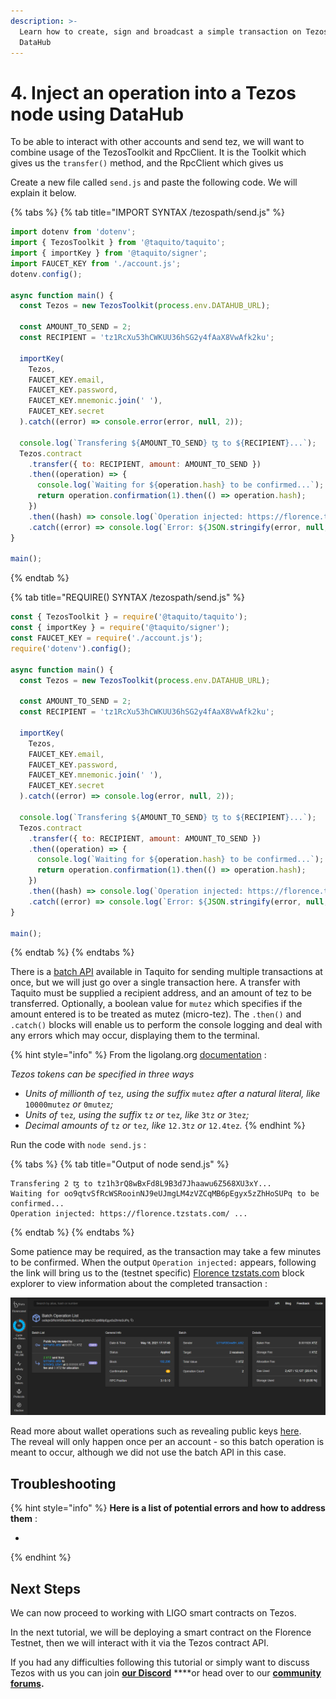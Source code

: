```yaml
---
description: >-
  Learn how to create, sign and broadcast a simple transaction on Tezos with
  DataHub
---
```


# 4. Inject an operation into a Tezos node using DataHub

To be able to interact with other accounts and send tez, we will want to combine usage of the TezosToolkit and RpcClient. It is the Toolkit which gives us the `transfer()` method, and the RpcClient which gives us 

Create a new file called `send.js` and paste the following code. We will explain it below.

{% tabs %}
{% tab title="IMPORT SYNTAX /tezospath/send.js" %}
```javascript
import dotenv from 'dotenv';
import { TezosToolkit } from '@taquito/taquito';
import { importKey } from '@taquito/signer';
import FAUCET_KEY from './account.js';
dotenv.config();

async function main() {
  const Tezos = new TezosToolkit(process.env.DATAHUB_URL);
  
  const AMOUNT_TO_SEND = 2;
  const RECIPIENT = 'tz1RcXu53hCWKUU36hSG2y4fAaX8VwAfk2ku';
  
  importKey(
    Tezos,
    FAUCET_KEY.email,
    FAUCET_KEY.password,
    FAUCET_KEY.mnemonic.join(' '),
    FAUCET_KEY.secret
  ).catch((error) => console.error(error, null, 2));

  console.log(`Transfering ${AMOUNT_TO_SEND} ꜩ to ${RECIPIENT}...`);
  Tezos.contract
    .transfer({ to: RECIPIENT, amount: AMOUNT_TO_SEND })
    .then((operation) => {
      console.log(`Waiting for ${operation.hash} to be confirmed...`);
      return operation.confirmation(1).then(() => operation.hash);
    })
    .then((hash) => console.log(`Operation injected: https://florence.tzstats.com/${hash} ...`))
    .catch((error) => console.log(`Error: ${JSON.stringify(error, null, 2)}`));
}

main();

```
{% endtab %}

{% tab title="REQUIRE\(\) SYNTAX /tezospath/send.js" %}
```javascript
const { TezosToolkit } = require('@taquito/taquito');
const { importKey } = require('@taquito/signer');
const FAUCET_KEY = require('./account.js');
require('dotenv').config();

async function main() {
  const Tezos = new TezosToolkit(process.env.DATAHUB_URL);
  
  const AMOUNT_TO_SEND = 2;
  const RECIPIENT = 'tz1RcXu53hCWKUU36hSG2y4fAaX8VwAfk2ku';
  
  importKey(
    Tezos,
    FAUCET_KEY.email,
    FAUCET_KEY.password,
    FAUCET_KEY.mnemonic.join(' '),
    FAUCET_KEY.secret
  ).catch((error) => console.log(error, null, 2));

  console.log(`Transfering ${AMOUNT_TO_SEND} ꜩ to ${RECIPIENT}...`);
  Tezos.contract
    .transfer({ to: RECIPIENT, amount: AMOUNT_TO_SEND })
    .then((operation) => {
      console.log(`Waiting for ${operation.hash} to be confirmed...`);
      return operation.confirmation(1).then(() => operation.hash);
    })
    .then((hash) => console.log(`Operation injected: https://florence.tzstats.com/${hash} ...`))
    .catch((error) => console.log(`Error: ${JSON.stringify(error, null, 2)}`));
}

main();


```
{% endtab %}
{% endtabs %}

There is a [batch API](https://tezostaquito.io/docs/batch_API) available in Taquito for sending multiple transactions at once, but we will just go over a single transaction here. A transfer with Taquito must be supplied a recipient address, and an amount of tez to be transferred. Optionally, a boolean value for `mutez` which specifies if the amount entered is to be treated as mutez \(micro-tez\). The `.then()` and `.catch()` blocks will enable us to perform the console logging and deal with any errors which may occur, displaying them to the terminal.

{% hint style="info" %}
From the ligolang.org [documentation](https://ligolang.org/docs/language-basics/math-numbers-tez/) :

_Tezos tokens can be specified in three ways_

* _Units of millionth of_ `tez`_, using the suffix_ `mutez` _after a natural literal, like_ `10000mutez` _or_ `0mutez`_;_
* _Units of_ `tez`_, using the suffix_ `tz` _or_ `tez`_, like_ `3tz` _or_ `3tez`_;_
* _Decimal amounts of_ `tz` _or_ `tez`_, like_ `12.3tz` _or_ `12.4tez`_._
{% endhint %}

Run the code with `node send.js` :

{% tabs %}
{% tab title="Output of node send.js" %}
```text
Transfering 2 ꜩ to tz1h3rQ8wBxFd8L9B3d7Jhaawu6Z568XU3xY...
Waiting for oo9qtvSfRcWSRooinNJ9eUJmgLM4zVZCqMB6pEgyx5zZhHoSUPq to be confirmed...
Operation injected: https://florence.tzstats.com/ ...
```
{% endtab %}
{% endtabs %}

Some patience may be required, as the transaction may take a few minutes to be confirmed. When the output `Operation injected:` appears, following the link will bring us to the \(testnet specific\) [Florence tzstats.com](https://florence.tzstats.com) block explorer to view information about the completed transaction :

![](../../../../.gitbook/assets/batch-revealkey-transfer.png)

Read more about wallet operations such as revealing public keys [here](https://tezosguides.com/wallet_integration/basics/operations/#reveal).   
The reveal will only happen once per an account - so this batch operation is meant to occur, although we did not use the batch API in this case.

## Troubleshooting

{% hint style="info" %}
**Here is a list of potential errors and how to address them** :

* 
{% endhint %}

## Next Steps

We can now proceed to working with LIGO smart contracts on Tezos.

In the next tutorial, we will be deploying a smart contract on the Florence Testnet, then we will interact with it via the Tezos contract API.

If you had any difficulties following this tutorial or simply want to discuss Tezos with us you can join [**our Discord**](https://discord.gg/fszyM7K) ****or head over to our [**community forums**](https://community.figment.io)**.**

